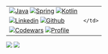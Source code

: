 <!-- HTML -->
<table>
  <tr>
    <td>
      <!-- Skills -->
      <a href="#"><img src="https://img.shields.io/badge/Java-ED8B00?style=for-the-badge&logo=java&logoColor=white" alt="Java"/></a>
      <a href="#"><img src="https://img.shields.io/badge/Spring-6DB33F?style=for-the-badge&logo=spring&logoColor=white" alt="Spring"/></a>
      <a href="#"><img src="https://img.shields.io/badge/Kotlin-0095D5?&style=for-the-badge&logo=kotlin&logoColor=white" alt="Kotlin"/></a>
    </td>
    <td rowspan="3">
      <!-- Wins -->
      
    </td>
  </tr>
  <tr>
    <td>
      <!-- Stats -->
      <a href="https://www.linkedin.com/in/kurskiidd"><img src="https://img.shields.io/badge/Pavel%20Kurskii-blue?style=flat&logo=Linkedin&logoColor=white" alt="Linkedin"/></a>
      <a href="https://gitstats.me/pablokurskii"><img src="https://img.shields.io/badge/-pablokurskii-black?style=flat&labelColor=black&logo=github&logoColor=white" alt="Github"/></a>
    </td>
  </tr>
  <tr>
    <td>
      <!-- Badges -->
      <a href="https://www.codewars.com/users/pablokurskii"><img src="https://www.codewars.com/users/pablokurskii/badges/micro" alt="Codewars"/></a>
      <a href="#"><img src="https://komarev.com/ghpvc/?username=pablokurskii&style=flat" alt="Profile"/></a>
    </td>
  </tr>
</table>

![](https://hit.yhype.me/github/profile?user_id=76567455)
![](https://komarev.com/ghpvc/?username=pablokurskii)
